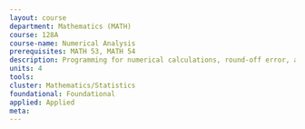 ```yaml
---
layout: course 
department: Mathematics (MATH)
course: 128A
course-name: Numerical Analysis
prerequisites: MATH 53, MATH 54
description: Programming for numerical calculations, round-off error, approximation and interpolation, numerical quadrature, and solution of ordinary differential equations. Practice on the computer.
units: 4
tools: 
cluster: Mathematics/Statistics
foundational: Foundational
applied: Applied
meta: 
---
```

